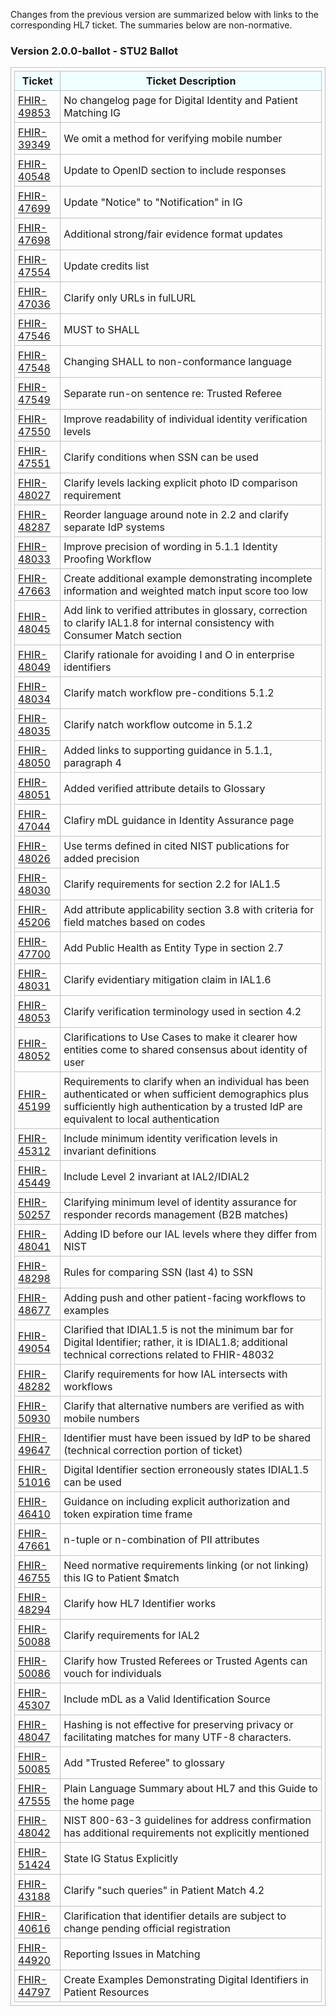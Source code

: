 Changes from the previous version are summarized below with links to the corresponding HL7 ticket. The summaries below are non-normative.

### Version 2.0.0-ballot - STU2 Ballot

|Ticket|Ticket Description|
|---------|----------|
|[FHIR-49853](https://jira.hl7.org/browse/FHIR-49853)|No changelog page for Digital Identity and Patient Matching IG|
|[FHIR-39349](https://jira.hl7.org/browse/FHIR-39349)|We omit a method for verifying mobile number|
|[FHIR-40548](https://jira.hl7.org/browse/FHIR-40548)|Update to OpenID section to include responses|
|[FHIR-47699](https://jira.hl7.org/browse/FHIR-47699)|Update "Notice" to "Notification" in IG|
|[FHIR-47698](https://jira.hl7.org/browse/FHIR-47698)|Additional strong/fair evidence format updates|
|[FHIR-47554](https://jira.hl7.org/browse/FHIR-47554)|Update credits list|
|[FHIR-47036](https://jira.hl7.org/browse/FHIR-47036)|Clarify only URLs in fulLURL|
|[FHIR-47546](https://jira.hl7.org/browse/FHIR-47546)|MUST to SHALL|
|[FHIR-47548](https://jira.hl7.org/browse/FHIR-47548)|Changing SHALL to non-conformance language|
|[FHIR-47549](https://jira.hl7.org/browse/FHIR-47549)|Separate run-on sentence re: Trusted Referee|   
|[FHIR-47550](https://jira.hl7.org/browse/FHIR-47550)|Improve readability of individual identity verification levels|
|[FHIR-47551](https://jira.hl7.org/browse/FHIR-47551)|Clarify conditions when SSN can be used|
|[FHIR-48027](https://jira.hl7.org/browse/FHIR-48027)|Clarify levels lacking explicit photo ID comparison requirement|
|[FHIR-48287](https://jira.hl7.org/browse/FHIR-48287)|Reorder language around note in 2.2 and clarify separate IdP systems|
|[FHIR-48033](https://jira.hl7.org/browse/FHIR-48033)|Improve precision of wording in 5.1.1 Identity Proofing Workflow|
|[FHIR-47663](https://jira.hl7.org/browse/FHIR-47663)|Create additional example demonstrating incomplete information and weighted match input score too low|
|[FHIR-48045](https://jira.hl7.org/browse/FHIR-48045)|Add link to verified attributes in glossary, correction to clarify IAL1.8 for internal consistency with Consumer Match section|
|[FHIR-48049](https://jira.hl7.org/browse/FHIR-48049)|Clarify rationale for avoiding I and O in enterprise identifiers|
|[FHIR-48034](https://jira.hl7.org/browse/FHIR-48034)|Clarify match workflow pre-conditions 5.1.2|
|[FHIR-48035](https://jira.hl7.org/browse/FHIR-48035)|Clarify natch workflow outcome in 5.1.2|
|[FHIR-48050](https://jira.hl7.org/browse/FHIR-48050)|Added links to supporting guidance in 5.1.1, paragraph 4|
|[FHIR-48051](https://jira.hl7.org/browse/FHIR-48051)|Added verified attribute details to Glossary|
|[FHIR-47044](https://jira.hl7.org/browse/FHIR-47044)|Clafiry mDL guidance in Identity Assurance page|
|[FHIR-48026](https://jira.hl7.org/browse/FHIR-48026)|Use terms defined in cited NIST publications for added precision|
|[FHIR-48030](https://jira.hl7.org/browse/FHIR-48030)|Clarify requirements for section 2.2 for IAL1.5|
|[FHIR-45206](https://jira.hl7.org/browse/FHIR-45206)|Add attribute applicability section 3.8 with criteria for field matches based on codes|
|[FHIR-47700](https://jira.hl7.org/browse/FHIR-47700)|Add Public Health as Entity Type in section 2.7|
|[FHIR-48031](https://jira.hl7.org/browse/FHIR-48031)|Clarify evidentiary mitigation claim in IAL1.6|
|[FHIR-48053](https://jira.hl7.org/browse/FHIR-48053)|Clarify verification terminology used in section 4.2|
|[FHIR-48052](https://jira.hl7.org/browse/FHIR-48052)|Clarifications to Use Cases to make it clearer how entities come to shared consensus about identity of user|
|[FHIR-45199](https://jira.hl7.org/browse/FHIR-45199)|Requirements to clarify when an individual has been authenticated or when sufficient demographics plus sufficiently high authentication by a trusted IdP are equivalent to local authentication|
|[FHIR-45312](https://jira.hl7.org/browse/FHIR-45312)|Include minimum identity verification levels in invariant definitions|
|[FHIR-45449](https://jira.hl7.org/browse/FHIR-45449)|Include Level 2 invariant at IAL2/IDIAL2|
|[FHIR-50257](https://jira.hl7.org/browse/FHIR-50257)|Clarifying minimum level of identity assurance for responder records management (B2B matches)|
|[FHIR-48041](https://jira.hl7.org/browse/FHIR-48041)|Adding ID before our IAL levels where they differ from NIST|
|[FHIR-48298](https://jira.hl7.org/browse/FHIR-48298)|Rules for comparing SSN (last 4) to SSN|
|[FHIR-48677](https://jira.hl7.org/browse/FHIR-48677)|Adding push and other patient-facing workflows to examples|
|[FHIR-49054](https://jira.hl7.org/browse/FHIR-49054)|Clarified that IDIAL1.5 is not the minimum bar for Digital Identifier; rather, it is IDIAL1.8; additional technical corrections related to FHIR-48032|
|[FHIR-48282](https://jira.hl7.org/browse/FHIR-48282)|Clarify requirements for how IAL intersects with workflows|
|[FHIR-50930](https://jira.hl7.org/browse/FHIR-50930)|Clarify that alternative numbers are verified as with mobile numbers|
|[FHIR-49647](https://jira.hl7.org/browse/FHIR-49647)|Identifier must have been issued by IdP to be shared (technical correction portion of ticket)|
|[FHIR-51016](https://jira.hl7.org/browse/FHIR-51016)|Digital Identifier section erroneously states IDIAL1.5 can be used|
|[FHIR-46410](https://jira.hl7.org/browse/FHIR-46410)|Guidance on including explicit authorization and token expiration time frame|
|[FHIR-47661](https://jira.hl7.org/browse/FHIR-47661)|n-tuple or n-combination of PII attributes|
|[FHIR-46755](https://jira.hl7.org/browse/FHIR-46755)|Need normative requirements linking (or not linking) this IG to Patient $match|
|[FHIR-48294](https://jira.hl7.org/browse/FHIR-48294)|Clarify how HL7 Identifier works|
|[FHIR-50088](https://jira.hl7.org/browse/FHIR-50088)|Clarify requirements for IAL2|
|[FHIR-50086](https://jira.hl7.org/browse/FHIR-50086)|Clarify how Trusted Referees or Trusted Agents can vouch for individuals|
|[FHIR-45307](https://jira.hl7.org/browse/FHIR-45307)|Include mDL as a Valid Identification Source|
|[FHIR-48047](https://jira.hl7.org/browse/FHIR-48047)|Hashing is not effective for preserving privacy or facilitating matches for many UTF-8 characters.|
|[FHIR-50085](https://jira.hl7.org/browse/FHIR-50085)|Add "Trusted Referee" to glossary|
|[FHIR-47555](https://jira.hl7.org/browse/FHIR-47555)|Plain Language Summary about HL7 and this Guide to the home page|
|[FHIR-48042](https://jira.hl7.org/browse/FHIR-48042)|NIST 800-63-3 guidelines for address confirmation has additional requirements not explicitly mentioned|
|[FHIR-51424](https://jira.hl7.org/browse/FHIR-51424)|State IG Status Explicitly|
|[FHIR-43188](https://jira.hl7.org/browse/FHIR-43188)|Clarify "such queries" in Patient Match 4.2
|[FHIR-40616](https://jira.hl7.org/browse/FHIR-40616)|Clarification that identifier details are subject to change pending official registration
|[FHIR-44920](https://jira.hl7.org/browse/FHIR-44920)|Reporting Issues in Matching
|[FHIR-44797](https://jira.hl7.org/browse/FHIR-44797)|Create Examples Demonstrating Digital Identifiers in Patient Resources


<style>
table, th, td 
{
  border: 1px solid Silver; 
  padding: 5px
}
th {
  background: Azure; 
}
</style>
